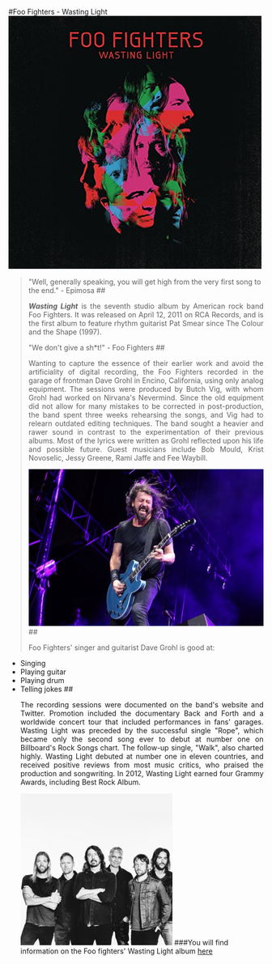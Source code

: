 #Foo Fighters - Wasting Light
![Cover](articles/WL_cover.jpg)
>"Well, generally speaking, you will get high from the very first song to the end." - Epimosa
##<p align="justify">_**Wasting Light**_ is the seventh studio album by American rock band Foo Fighters. It was released on April 12, 2011 on RCA Records, and is the first album to feature rhythm guitarist Pat Smear since The Colour and the Shape (1997).</p>
>"We don't give a sh*t!" - Foo Fighters
##<p align="justify">Wanting to capture the essence of their earlier work and avoid the artificiality of digital recording, the Foo Fighters recorded in the garage of frontman Dave Grohl in Encino, California, using only analog equipment. The sessions were produced by Butch Vig, with whom Grohl had worked on Nirvana's Nevermind. Since the old equipment did not allow for many mistakes to be corrected in post-production, the band spent three weeks rehearsing the songs, and Vig had to relearn outdated editing techniques. The band sought a heavier and rawer sound in contrast to the experimentation of their previous albums. Most of the lyrics were written as Grohl reflected upon his life and possible future. Guest musicians include Bob Mould, Krist Novoselic, Jessy Greene, Rami Jaffe and Fee Waybill.</p>
![Cover](articles/Dave.jpg)
##<p align="justify">Foo Fighters' singer and guitarist Dave Grohl is good at:</p>
- Singing
- Playing guitar
- Playing drum
- Telling jokes
##<p align="justify">The recording sessions were documented on the band's website and Twitter. Promotion included the documentary Back and Forth and a worldwide concert tour that included performances in fans' garages. Wasting Light was preceded by the successful single "Rope", which became only the second song ever to debut at number one on Billboard's Rock Songs chart. The follow-up single, "Walk", also charted highly. Wasting Light debuted at number one in eleven countries, and received positive reviews from most music critics, who praised the production and songwriting. In 2012, Wasting Light earned four Grammy Awards, including Best Rock Album.</p>
![Cover](articles/FooFighters.jpg)
###You will find information on the Foo fighters' Wasting Light album [here](https://en.wikipedia.org/wiki/Wasting_Light)
